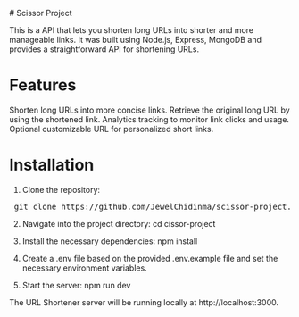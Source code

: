 #﻿ Scissor Project

This is a API that lets you shorten long URLs into shorter and more manageable links. It was built using Node.js, Express, MongoDB and provides a straightforward API for shortening URLs.

# Features

Shorten long URLs into more concise links.
Retrieve the original long URL by using the shortened link.
Analytics tracking to monitor link clicks and usage.
Optional customizable URL for personalized short links.

# Installation

1. Clone the repository:
  <pre> git clone https://github.com/JewelChidinma/scissor-project.git </pre>

2. Navigate into the project directory:
  cd cissor-project

3. Install the necessary dependencies:
   npm install
4. Create a .env file based on the provided .env.example file and set the necessary environment variables.

5. Start the server:
   npm run dev

The URL Shortener server will be running locally at http://localhost:3000.
